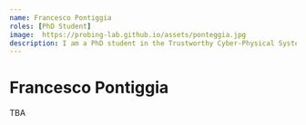 ```yaml
---
name: Francesco Pontiggia 
roles: [PhD Student]
image:  https://probing-lab.github.io/assets/ponteggia.jpg
description: I am a PhD student in the Trustworthy Cyber-Physical Systems (TrustCPS) Group.
---
```


# Francesco Pontiggia

TBA


